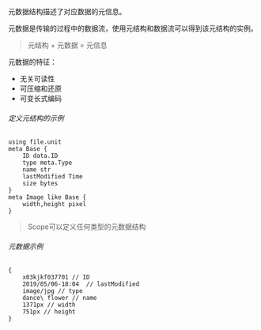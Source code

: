 元数据结构描述了对应数据的元信息。

元数据是传输的过程中的数据流，使用元结构和数据流可以得到该元结构的实例。

> 元结构 + 元数据 = 元信息

元数据的特征：

+ 无关可读性
+ 可压缩和还原
+ 可变长式编码

###### 定义元结构的示例

```
using file.unit
meta Base {
	ID data.ID
	type meta.Type
	name str
	lastModified Time
	size bytes
}
meta Image like Base {
	width,height pixel
}
```

> Scope可以定义任何类型的元数据结构

###### 元数据示例

```
{
	x03kjkf037701 // ID
	2019/05/06-18:04  // lastModified
	image/jpg // type
	dance\ flower // name
	1371px // width
	751px // height
}
```